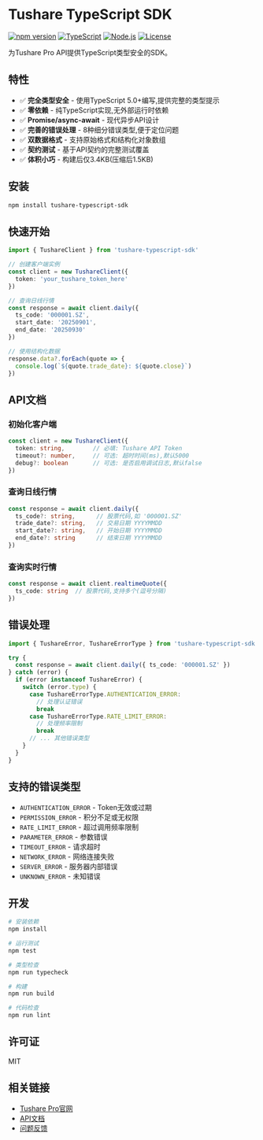 # Tushare TypeScript SDK

[![npm version](https://img.shields.io/npm/v/tushare-typescript-sdk.svg)](https://www.npmjs.com/package/tushare-typescript-sdk)
[![TypeScript](https://img.shields.io/badge/TypeScript-5.0%2B-blue.svg)](https://www.typescriptlang.org/)
[![Node.js](https://img.shields.io/badge/Node.js-20.x%2B-green.svg)](https://nodejs.org/)
[![License](https://img.shields.io/badge/license-MIT-blue.svg)](LICENSE)

为Tushare Pro API提供TypeScript类型安全的SDK。

## 特性

- ✅ **完全类型安全** - 使用TypeScript 5.0+编写,提供完整的类型提示
- ✅ **零依赖** - 纯TypeScript实现,无外部运行时依赖
- ✅ **Promise/async-await** - 现代异步API设计
- ✅ **完善的错误处理** - 8种细分错误类型,便于定位问题
- ✅ **双数据格式** - 支持原始格式和结构化对象数组
- ✅ **契约测试** - 基于API契约的完整测试覆盖
- ✅ **体积小巧** - 构建后仅3.4KB(压缩后1.5KB)

## 安装

```bash
npm install tushare-typescript-sdk
```

## 快速开始

```typescript
import { TushareClient } from 'tushare-typescript-sdk'

// 创建客户端实例
const client = new TushareClient({
  token: 'your_tushare_token_here'
})

// 查询日线行情
const response = await client.daily({
  ts_code: '000001.SZ',
  start_date: '20250901',
  end_date: '20250930'
})

// 使用结构化数据
response.data?.forEach(quote => {
  console.log(`${quote.trade_date}: ${quote.close}`)
})
```

## API文档

### 初始化客户端

```typescript
const client = new TushareClient({
  token: string,        // 必填: Tushare API Token
  timeout?: number,     // 可选: 超时时间(ms),默认5000
  debug?: boolean       // 可选: 是否启用调试日志,默认false
})
```

### 查询日线行情

```typescript
const response = await client.daily({
  ts_code?: string,      // 股票代码,如 '000001.SZ'
  trade_date?: string,   // 交易日期 YYYYMMDD
  start_date?: string,   // 开始日期 YYYYMMDD
  end_date?: string      // 结束日期 YYYYMMDD
})
```

### 查询实时行情

```typescript
const response = await client.realtimeQuote({
  ts_code: string  // 股票代码,支持多个(逗号分隔)
})
```

## 错误处理

```typescript
import { TushareError, TushareErrorType } from 'tushare-typescript-sdk'

try {
  const response = await client.daily({ ts_code: '000001.SZ' })
} catch (error) {
  if (error instanceof TushareError) {
    switch (error.type) {
      case TushareErrorType.AUTHENTICATION_ERROR:
        // 处理认证错误
        break
      case TushareErrorType.RATE_LIMIT_ERROR:
        // 处理频率限制
        break
      // ... 其他错误类型
    }
  }
}
```

## 支持的错误类型

- `AUTHENTICATION_ERROR` - Token无效或过期
- `PERMISSION_ERROR` - 积分不足或无权限
- `RATE_LIMIT_ERROR` - 超过调用频率限制
- `PARAMETER_ERROR` - 参数错误
- `TIMEOUT_ERROR` - 请求超时
- `NETWORK_ERROR` - 网络连接失败
- `SERVER_ERROR` - 服务器内部错误
- `UNKNOWN_ERROR` - 未知错误

## 开发

```bash
# 安装依赖
npm install

# 运行测试
npm test

# 类型检查
npm run typecheck

# 构建
npm run build

# 代码检查
npm run lint
```

## 许可证

MIT

## 相关链接

- [Tushare Pro官网](https://tushare.pro)
- [API文档](https://tushare.pro/document/2)
- [问题反馈](https://github.com/your-repo/issues)